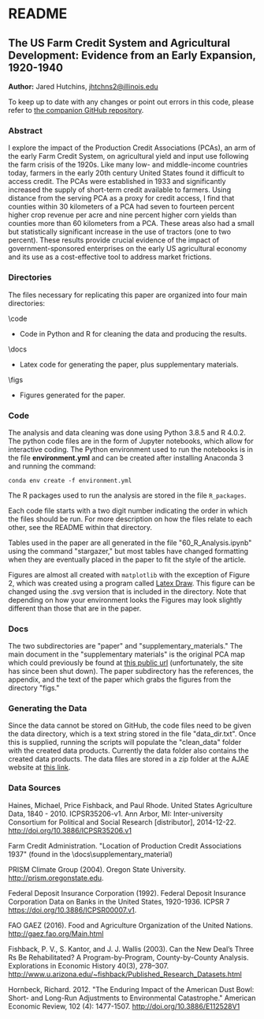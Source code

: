 # README

## The US Farm Credit System and Agricultural Development: Evidence from an Early Expansion, 1920-1940 

**Author:** Jared Hutchins, jhtchns2@illinois.edu

To keep up to date with any changes or point out errors in this code, please refer to [the companion GitHub repository](https://github.com/jphutch/farm_credit).

### Abstract

I explore the impact of the Production Credit Associations (PCAs), an arm of the early Farm Credit System, on agricultural yield and input use following the farm crisis of the 1920s. Like many low- and middle-income countries today, farmers in the early 20th century United States found it difficult to access credit. The PCAs were established in 1933 and significantly increased the supply of short-term credit available to farmers. Using distance from the serving PCA as a proxy for credit access, I find that counties within 30 kilometers of a PCA had seven to fourteen percent higher crop revenue per acre and nine percent higher corn yields than counties more than 60 kilometers from a PCA. These areas also had a small but statistically significant increase in the use of tractors (one to two percent). These results provide crucial evidence of the impact of government-sponsored enterprises on the early US agricultural economy and its use as a cost-effective tool to address market frictions.

### Directories
The files necessary for replicating this paper are organized into four main directories:

\code

- Code in Python and R for cleaning the data and producing the results.


\docs

- Latex code for generating the paper, plus supplementary materials.


\figs

- Figures generated for the paper.

### Code
The analysis and data cleaning was done using Python 3.8.5 and R 4.0.2. The python code files are in the form of Jupyter notebooks, which allow for interactive coding. The Python environment used to run the notebooks is in the file __environment.yml__ and can be created after installing Anaconda 3 and running the command:

`conda env create -f environment.yml`

The R packages used to run the analysis are stored in the file `R_packages`.

Each code file starts with a two digit number indicating the order in which the files should be run. For more description on how the files relate to each other, see the README within that directory.

Tables used in the paper are all generated in the file "60_R_Analysis.ipynb" using the command "stargazer," but most tables have changed formatting when they are eventually placed in the paper to fit the style of the article.

Figures are almost all created with `matplotlib` with the exception of Figure 2, which was created using a program called [Latex Draw](http://latexdraw.sourceforge.net/). This figure can be changed using the .svg version that is included in the directory. Note that depending on how your environment looks the Figures may look slightly different than those that are in the paper.

### Docs
The two subdirectories are "paper" and "supplementary_materials." The main document in the "supplementary materials" is the original PCA map which could previously be found at [this public url](http://www.farmcredit100.com/our-history/archive/location-of-production-credit-associations) (unfortunately, the site has since been shut down). The paper subdirectory has the references, the appendix, and the text of the paper which grabs the figures from the directory "figs."

### Generating the Data
Since the data cannot be stored on GitHub, the code files need to be given the data directory, which is a text string stored in the file "data_dir.txt". Once this is supplied, running the scripts will populate the "clean_data" folder with the created data products. Currently the data folder also contains the created data products. The data files are stored in a zip folder at the AJAE website at [this link](https://onlinelibrary-wiley-com.proxy2.library.illinois.edu/action/downloadSupplement?doi=10.1111%2Fajae.12290&file=ajae12290-sup-0001-AppendixS1.zip).


### Data Sources
Haines, Michael, Price Fishback, and Paul Rhode. United States Agriculture Data, 1840 - 2010. ICPSR35206-v1. Ann Arbor, MI: Inter-university Consortium for Political and Social Research [distributor], 2014-12-22. http://doi.org/10.3886/ICPSR35206.v1

Farm Credit Administration. "Location of Production Credit Associations 1937" (found in the \docs\supplementary_material)

PRISM Climate Group (2004). Oregon State University. http://prism.oregonstate.edu.

Federal Deposit Insurance Corporation (1992). Federal Deposit Insurance Corporation Data on Banks in the United States, 1920-1936. ICPSR 7 https://doi.org/10.3886/ICPSR00007.v1.

FAO GAEZ (2016). Food and Agriculture Organization of the United Nations. http://gaez.fao.org/Main.html

Fishback, P. V., S. Kantor, and J. J. Wallis (2003). Can the New Deal’s Three Rs Be Rehabilitated? A Program-by-Program, County-by-County Analysis. Explorations in Economic History 40(3), 278–307.
http://www.u.arizona.edu/~fishback/Published_Research_Datasets.html

Hornbeck, Richard. 2012. "The Enduring Impact of the American Dust Bowl: Short- and Long-Run Adjustments to Environmental Catastrophe." American Economic Review, 102 (4): 1477-1507. http://doi.org/10.3886/E112528V1